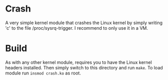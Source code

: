 # Crash
A very simple kernel module that crashes the Linux kernel by simply writing 'c' to the file /proc/sysrq-trigger. I recommend to only use it in a VM.

# Build
As with any other kernel module, requires you to have the Linux kernel headers installed. Then simply switch to this directory and run `make`. To load module run `insmod crash.ko` as root.

